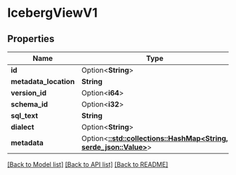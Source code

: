 # IcebergViewV1

## Properties

Name | Type | Description | Notes
------------ | ------------- | ------------- | -------------
**id** | Option<**String**> |  | [optional]
**metadata_location** | **String** |  | 
**version_id** | Option<**i64**> |  | [optional]
**schema_id** | Option<**i32**> |  | [optional]
**sql_text** | **String** |  | 
**dialect** | Option<**String**> |  | [optional]
**metadata** | Option<[**::std::collections::HashMap<String, serde_json::Value>**](serde_json::Value.md)> |  | [optional]

[[Back to Model list]](../README.md#documentation-for-models) [[Back to API list]](../README.md#documentation-for-api-endpoints) [[Back to README]](../README.md)


